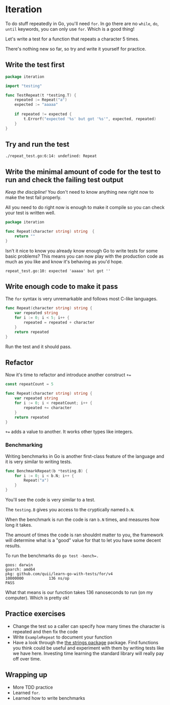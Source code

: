 # Iteration

To do stuff repeatedly in Go, you'll need `for`. In go there are no `while`, `do`, `until` keywords, you can only use `for`. Which is a good thing!

Let's write a test for a function that repeats a character 5 times.

There's nothing new so far, so try and write it yourself for practice.

## Write the test first

```go
package iteration

import "testing"

func TestRepeat(t *testing.T) {
	repeated := Repeat("a")
	expected := "aaaaa"
	
	if repeated != expected {
		t.Errorf("expected '%s' but got '%s'", expected, repeated)
	}
}
```

## Try and run the test

`./repeat_test.go:6:14: undefined: Repeat`

## Write the minimal amount of code for the test to run and check the failing test output

_Keep the discipline!_ You don't need to know anything new right now to make the test fail properly.

All you need to do right now is enough to make it compile so you can check your test is written well.

```go
package iteration

func Repeat(character string) string  {
	return ""
}
```

Isn't it nice to know you already know enough Go to write tests for some basic problems? This means you can now play with the production code as much as you like and know it's behaving as you'd hope.

`repeat_test.go:10: expected 'aaaaa' but got ''`

## Write enough code to make it pass

The `for` syntax is very unremarkable and follows most C-like languages.

```go
func Repeat(character string) string {
	var repeated string
	for i := 0; i < 5; i++ {
		repeated = repeated + character
	}
	return repeated
}
```

Run the test and it should pass. 

## Refactor

Now it's time to refactor and introduce another construct `+=`

```go
const repeatCount = 5

func Repeat(character string) string {
	var repeated string
	for i := 0; i < repeatCount; i++ {
		repeated += character
	}
	return repeated
}
```

`+=` adds a value to another. It works other types like integers.

### Benchmarking

Writing benchmarks in Go is another first-class feature of the language and it is very similar to writing tests. 

```go
func BenchmarkRepeat(b *testing.B) {
	for i := 0; i < b.N; i++ {
		Repeat("a")
	}
}
```

You'll see the code is very similar to a test.

The `testing.B` gives you access to the cryptically named `b.N`. 

When the benchmark is run the code is ran `b.N` times, and measures how long it takes. 

The amount of times the code is ran shouldnt matter to you, the framework will determine what is a "good" value for that to let you have some decent results.

To run the benchmarks do `go test -bench=.`

```
goos: darwin
goarch: amd64
pkg: github.com/quii/learn-go-with-tests/for/v4
10000000	       136 ns/op
PASS
```

What that means is our function takes 136 nanoseconds to run (on my computer). Which is pretty ok!

## Practice exercises

- Change the test so a caller can specify how many times the character is repeated and then fix the code
- Write `ExampleRepeat` to document your function
- Have a look through the [the strings package](https://golang.org/pkg/strings)  package. Find functions you think could be useful and experiment with them by writing tests like we have here. Investing time learning the standard library will really pay off over time.

## Wrapping up

- More TDD practice
- Learned `for`.
- Learned how to write benchmarks
